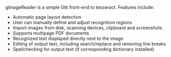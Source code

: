 gImageReader is a simple Gtk front-end to tesseract. Features include:
- Automatic page layout detection
- User can manually define and adjust recognition regions
- Import images from disk, scanning devices, clipboard and screenshots
- Supports multipage PDF documents
- Recognized text displayed directly next to the image
- Editing of output text, including search/replace and removing line breaks
- Spellchecking for output text (if corresponding dictionary installed)
